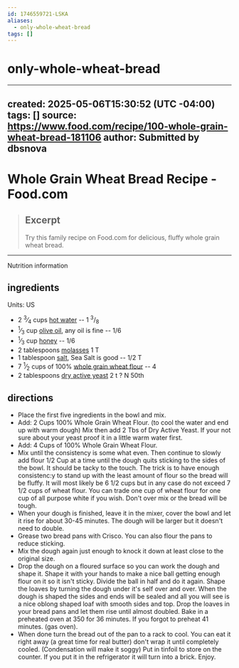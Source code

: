 ```yaml
---
id: 1746559721-LSKA
aliases:
  - only-whole-wheat-bread
tags: []
---
```


# only-whole-wheat-bread
---
created: 2025-05-06T15:30:52 (UTC -04:00)
tags: []
source: https://www.food.com/recipe/100-whole-grain-wheat-bread-181106
author: Submitted by dbsnova
---

# Whole Grain Wheat Bread Recipe - Food.com

> ## Excerpt
> Try this family recipe on Food.com for delicious, fluffy whole grain wheat bread.

---
Nutrition information

## ingredients

Units: US

-   2 <sup>3</sup>⁄<sub>4</sub> cups [hot water](https://www.food.com/about/water-459) -- 1 <sup>3</sup>/<sub>8</sub>  
- <sup>1</sup>⁄<sub>3</sub> cup [olive oil](https://www.food.com/about/olive-oil-495), any oil is fine -- 1/6
-   <sup>1</sup>⁄<sub>3</sub> cup [honey](https://www.food.com/about/honey-155) -- 1/6
-   2 tablespoons [molasses](https://www.food.com/about/molasses-331) 1 T
-   1 tablespoon [salt](https://www.food.com/about/salt-359), Sea Salt is good -- 1/2 T
-   7 <sup>1</sup>⁄<sub>2</sub> cups of 100% [whole grain wheat flour](https://www.food.com/about/flour-64) --  4
-   2 tablespoons [dry active yeast](https://www.food.com/about/yeast-62) 2 t ? N 50th

## directions

-   Place the first five ingredients in the bowl and mix.
-   Add: 2 Cups 100% Whole Grain Wheat Flour. (to cool the water and end up with warm dough) Mix then add 2 Tbs of Dry Active Yeast. If your not sure about your yeast proof it in a little warm water first.
-   Add: 4 Cups of 100% Whole Grain Wheat Flour.
-   Mix until the consistency is some what even. Then continue to slowly add flour 1/2 Cup at a time until the dough quits sticking to the sides of the bowl. It should be tacky to the touch. The trick is to have enough consistenc:y to stand up with the least amount of flour so the bread will be fluffy. It will most likely be 6 1/2 cups but in any case do not exceed 7 1/2 cups of wheat flour. You can trade one cup of wheat flour for one cup of all purpose white if you wish. Don't over mix or the bread will be tough.
-   When your dough is finished, leave it in the mixer, cover the bowl and let it rise for about 30-45 minutes. The dough will be larger but it doesn't need to double.
-   Grease two bread pans with Crisco. You can also flour the pans to reduce sticking.
-   Mix the dough again just enough to knock it down at least close to the original size.
-   Drop the dough on a floured surface so you can work the dough and shape it. Shape it with your hands to make a nice ball getting enough flour on it so it isn't sticky. Divide the ball in half and do it again. Shape the loaves by turning the dough under it's self over and over. When the dough is shaped the sides and ends will be sealed and all you will see is a nice oblong shaped loaf with smooth sides and top. Drop the loaves in your bread pans and let them rise until almost doubled. Bake in a preheated oven at 350 for 36 minutes. If you forgot to preheat 41 minutes. (gas oven).
-   When done turn the bread out of the pan to a rack to cool. You can eat it right away (a great time for real butter) don't wrap it until completely cooled. (Condensation will make it soggy) Put in tinfoil to store on the counter. If you put it in the refrigerator it will turn into a brick. Enjoy.

